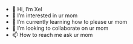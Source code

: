 - 👋 Hi, I’m Xel
- 👀 I’m interested in ur mom
- 🌱 I’m currently learning how to please ur mom
- 💞️ I’m looking to collaborate on ur mom
- 📫 How to reach me ask ur mom
<!---
Xelticc/Xelticc is a ✨ special ✨ repository because its `README.md` (this file) appears on your GitHub profile.
You can click the Preview link to take a look at your changes.
--->
